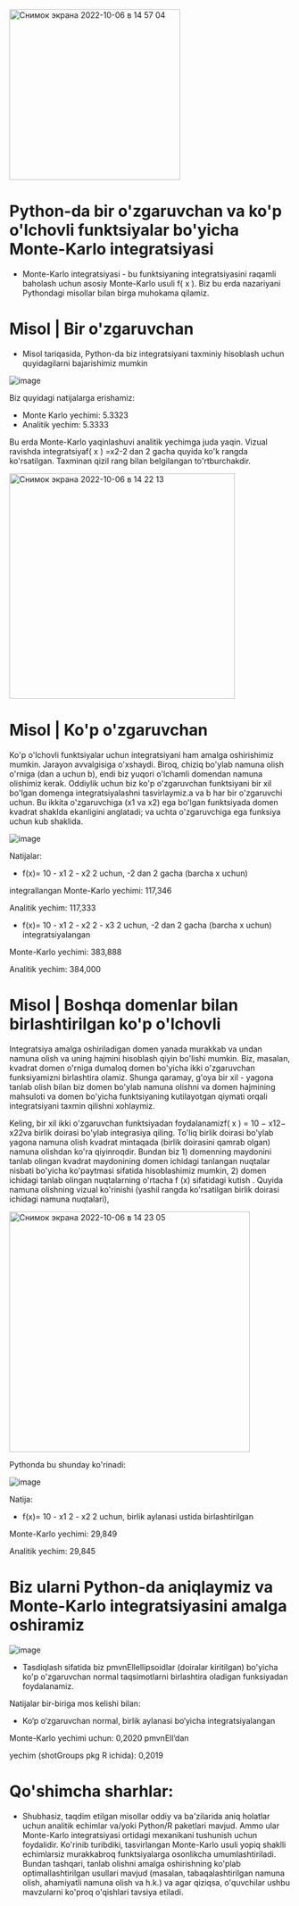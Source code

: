 <img width="306" alt="Снимок экрана 2022-10-06 в 14 57 04" src="https://user-images.githubusercontent.com/99121169/194284294-92c38029-17ab-4715-964d-d6b2421a7948.png">

# Python-da bir o'zgaruvchan va ko'p o'lchovli funktsiyalar bo'yicha Monte-Karlo integratsiyasi

- Monte-Karlo integratsiyasi - bu funktsiyaning integratsiyasini raqamli baholash uchun asosiy Monte-Karlo usuli f( x ). Biz bu erda nazariyani Pythondagi misollar bilan birga muhokama qilamiz.
# Misol | Bir o'zgaruvchan
- Misol tariqasida, Python-da biz integratsiyani taxminiy hisoblash uchun quyidagilarni bajarishimiz mumkin 

![image](https://user-images.githubusercontent.com/99121169/194283707-33a0bd4e-f156-4562-8163-1255a0a60d82.png)

Biz quyidagi natijalarga erishamiz:

- Monte Karlo yechimi: 5.3323
- Analitik yechim: 5.3333

Bu erda Monte-Karlo yaqinlashuvi analitik yechimga juda yaqin. Vizual ravishda integratsiyaf( x ) =x2-2 dan 2 gacha quyida ko'k rangda ko'rsatilgan. Taxminan qizil rang bilan belgilangan to'rtburchakdir.

<img width="404" alt="Снимок экрана 2022-10-06 в 14 22 13" src="https://user-images.githubusercontent.com/99121169/194277575-3bd8dfd7-08a3-4821-a59f-0e9821d2cd77.png">


# Misol | Ko'p o'zgaruvchan

Ko'p o'lchovli funktsiyalar uchun integratsiyani ham amalga oshirishimiz mumkin. Jarayon avvalgisiga o'xshaydi. Biroq, chiziq bo'ylab namuna olish o'rniga (dan a uchun b), endi biz yuqori o'lchamli domendan namuna olishimiz kerak. Oddiylik uchun biz ko'p o'zgaruvchan funktsiyani bir xil bo'lgan domenga integratsiyalashni tasvirlaymiz.a va b har bir o'zgaruvchi uchun. Bu ikkita o'zgaruvchiga (x1 va x2) ega bo'lgan funktsiyada domen kvadrat shaklda ekanligini anglatadi; va uchta o'zgaruvchiga ega funksiya uchun kub shaklida.

![image](https://user-images.githubusercontent.com/99121169/194283836-cce96827-b8aa-4793-aa77-2a594df96cca.png)

Natijalar:

- f(x)= 10 - x1 2 - x2 2 uchun, -2 dan 2 gacha (barcha x uchun)

integrallangan Monte-Karlo yechimi: 117,346

Analitik yechim: 117,333

- f(x)= 10 - x1 2 - x2 2 - x3 2 uchun, -2 dan 2 gacha (barcha x uchun) integratsiyalangan

Monte-Karlo yechimi: 383,888

Analitik yechim: 384,000

# Misol | Boshqa domenlar bilan birlashtirilgan ko'p o'lchovli

Integratsiya amalga oshiriladigan domen yanada murakkab va undan namuna olish va uning hajmini hisoblash qiyin bo'lishi mumkin. Biz, masalan, kvadrat domen o'rniga dumaloq domen bo'yicha ikki o'zgaruvchan funksiyamizni birlashtira olamiz. Shunga qaramay, g'oya bir xil - yagona tanlab olish bilan biz domen bo'ylab namuna olishni va domen hajmining mahsuloti va domen bo'yicha funktsiyaning kutilayotgan qiymati orqali integratsiyani taxmin qilishni xohlaymiz.

Keling, bir xil ikki o'zgaruvchan funktsiyadan foydalanamizf( x ) = 10 − x12− x22va birlik doirasi bo'ylab integrasiya qiling. To'liq birlik doirasi bo'ylab yagona namuna olish kvadrat mintaqada (birlik doirasini qamrab olgan) namuna olishdan ko'ra qiyinroqdir. Bundan biz 1) domenning maydonini tanlab olingan kvadrat maydonining domen ichidagi tanlangan nuqtalar nisbati bo'yicha ko'paytmasi sifatida hisoblashimiz mumkin, 2) domen ichidagi tanlab olingan nuqtalarning o'rtacha f (x) sifatidagi kutish . Quyida namuna olishning vizual ko'rinishi (yashil rangda ko'rsatilgan birlik doirasi ichidagi namuna nuqtalari),

<img width="431" alt="Снимок экрана 2022-10-06 в 14 23 05" src="https://user-images.githubusercontent.com/99121169/194277798-e8cf9f53-2bd4-4934-9841-e572f9b8295a.png">

Pythonda bu shunday ko'rinadi:

![image](https://user-images.githubusercontent.com/99121169/194283989-26ff4f39-688f-4ab4-9cba-d6447a3d990f.png)


Natija:

- f(x)= 10 - x1 2 - x2 2 uchun, birlik aylanasi ustida birlashtirilgan

Monte-Karlo yechimi: 29,849

Analitik yechim: 29,845

# Biz ularni Python-da aniqlaymiz va Monte-Karlo integratsiyasini amalga oshiramiz

![image](https://user-images.githubusercontent.com/99121169/194284042-20a41860-c222-4310-9207-4b74bc92a77e.png)

- Tasdiqlash sifatida biz pmvnEllellipsoidlar (doiralar kiritilgan) bo'yicha ko'p o'zgaruvchan normal taqsimotlarni birlashtira oladigan funksiyadan foydalanamiz.

Natijalar bir-biriga mos kelishi bilan:

- Ko‘p o‘zgaruvchan normal, birlik aylanasi bo‘yicha integratsiyalangan

Monte-Karlo yechimi uchun: 0,2020 pmvnEll’dan

yechim (shotGroups pkg R ichida): 0,2019

# Qo'shimcha sharhlar:

- Shubhasiz, taqdim etilgan misollar oddiy va ba'zilarida aniq holatlar uchun analitik echimlar va/yoki Python/R paketlari mavjud. Ammo ular Monte-Karlo integratsiyasi ortidagi mexanikani tushunish uchun foydalidir. Ko'rinib turibdiki, tasvirlangan Monte-Karlo usuli yopiq shaklli echimlarsiz murakkabroq funktsiyalarga osonlikcha umumlashtiriladi. Bundan tashqari, tanlab olishni amalga oshirishning ko'plab optimallashtirilgan usullari mavjud (masalan, tabaqalashtirilgan namuna olish, ahamiyatli namuna olish va h.k.) va agar qiziqsa, o'quvchilar ushbu mavzularni ko'proq o'qishlari tavsiya etiladi.
